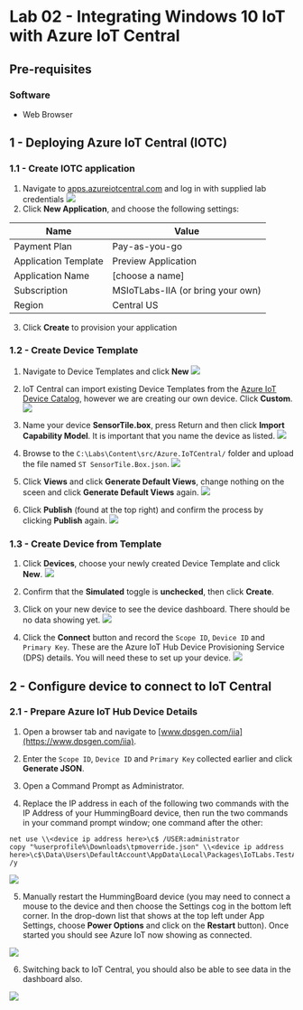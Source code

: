 # Lab 02 - Integrating Windows 10 IoT with Azure IoT Central

## Pre-requisites

### Software
* Web Browser

## 1 - Deploying Azure IoT Central (IOTC)

### 1.1 - Create IOTC application

1. Navigate to [apps.azureiotcentral.com](https://apps.azureiotcentral.com) and log in with supplied lab credentials
![](./media/2_iotc1.png)
2. Click **New Application**, and choose the following settings:

|Name    |Value|
|--------|-----|
|Payment Plan|Pay-as-you-go|
|Application Template|Preview Application|
|Application Name|[choose a name]|
|Subscription|MSIoTLabs-IIA (or bring your own)|
|Region|Central US|

3. Click **Create** to provision your application


### 1.2 - Create Device Template

1. Navigate to Device Templates and click **New**
![](./media/2_iotc2.png)

1. IoT Central can import existing Device Templates from the [Azure IoT Device Catalog](), however we are creating our own device. Click **Custom**.
![](./media/2_iotc3.png)

1. Name your device **SensorTile.box**, press Return and then click **Import Capability Model**.  It is important that you name the device as listed.
![](./media/2_iotc4.png)

1. Browse to the `C:\Labs\Content\src/Azure.IoTCentral/` folder and upload the file named `ST SensorTile.Box.json`.
![](./media/2_iotc5.png)

1. Click **Views** and click **Generate Default Views**, change nothing on the sceen and click **Generate Default Views** again.
![](./media/2_iotc7.png)

1. Click **Publish** (found at the top right) and confirm the process by clicking **Publish** again.
![](./media/2_iotc6.png)

### 1.3 - Create Device from Template

1. Click **Devices**, choose your newly created Device Template and click **New**.
![](./media/2_iotc8.png)

2. Confirm that the **Simulated** toggle is **unchecked**, then click **Create**.

3. Click on your new device to see the device dashboard. There should be no data showing yet.
![](./media/2_iotc9.png)

4. Click the **Connect** button and record the `Scope ID`, `Device ID` and `Primary Key`. These are the Azure IoT Hub Device Provisioning Service (DPS) details. You will need these to set up your device.
![](./media/2_iotc10.png)

## 2 - Configure device to connect to IoT Central

### 2.1 - Prepare Azure IoT Hub Device Details
1. Open a browser tab and navigate to [www.dpsgen.com/iia](https://www.dpsgen.com/iia).

2. Enter the `Scope ID`, `Device ID` and `Primary Key` collected earlier and click **Generate JSON**. 

3. Open a Command Prompt as Administrator.
4. Replace the IP address in each of the following two commands with the IP Address of your HummingBoard device, then run the two commands in your command prompt window; one command after the other:
```batch
net use \\<device ip address here>\c$ /USER:administrator
copy "%userprofile%\Downloads\tpmoverride.json" \\<device ip address here>\c$\Data\Users\DefaultAccount\AppData\Local\Packages\IoTLabs.TestApp.App_wqmbmn0a4bde6\LocalState /y
```
![](./media/2_13.png)

5. Manually restart the HummingBoard device (you may need to connect a mouse to the device and then choose the Settings cog in the bottom left corner. In the drop-down list that shows at the top left under App Settings, choose **Power Options** and click on the **Restart** button). Once started you should see Azure IoT now showing as connected.

![](./media/2_14.png)

6. Switching back to IoT Central, you should also be able to see data in the dashboard also.

![](./media/2_15.png)
